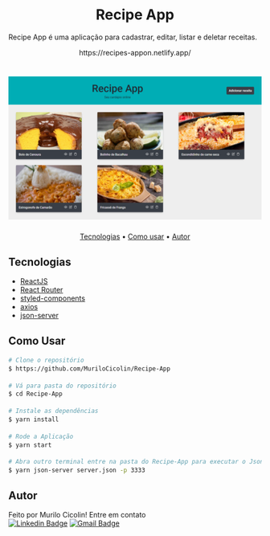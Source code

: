 <h1 align="center">Recipe App</h1
<p align="center">Recipe App é uma aplicação para cadastrar, editar, listar e deletar receitas.</p>
<p align="center">https://recipes-appon.netlify.app/</p>

<h1 align="center">
  <img alt="Recipe-App" title="#Recipe-App" src="./github/screenshot.png" />
</h1>

<p align="center">
 <a href="#tecnologias">Tecnologias</a> •  
 <a href="#como-usar">Como usar</a> • 
 <a href="#autor">Autor</a>
</p>



## Tecnologias

-  [ReactJS](https://reactjs.org/)
-  [React Router ](https://github.com/ReactTraining/react-router)
-  [styled-components](https://www.styled-components.com/)
-  [axios](https://github.com/axios/axios)
-  [json-server](https://github.com/typicode/json-server)

## Como Usar

```bash
# Clone o repositório
$ https://github.com/MuriloCicolin/Recipe-App

# Vá para pasta do repositório
$ cd Recipe-App

# Instale as dependências 
$ yarn install

# Rode a Aplicação
$ yarn start

# Abra outro terminal entre na pasta do Recipe-App para executar o Json-Server 
$ yarn json-server server.json -p 3333
```

## Autor
Feito por Murilo Cicolin! Entre em contato <br/>
 [![Linkedin Badge](https://img.shields.io/badge/-Murilo-blue?style=flat-square&logo=Linkedin&logoColor=white&link=https://www.linkedin.com/in/murilo-cicolin/)](https://www.linkedin.com/in/murilo-cicolin/) 
[![Gmail Badge](https://img.shields.io/badge/-mu.cicolin@gmail.com-c14438?style=flat-square&logo=Gmail&logoColor=white&link=mailto:mu.cicolin@gmail.com)](mailto:mu.cicolin@gmail.com)


 
